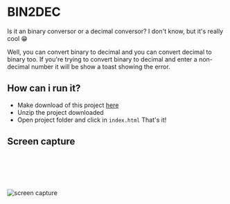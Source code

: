 # BIN2DEC
Is it an binary conversor or a decimal conversor? I don't know, but it's really cool 😁️

Well, you can convert binary to decimal and you can convert decimal to binary too. 
If you're trying to convert binary to decimal and enter a non-decimal number it will be show a toast showing the error.

## How can i run it?
- Make download of this project [here](https://github.com/saleszera/bin2dec/archive/refs/heads/main.zip)
- Unzip the project downloaded
- Open project folder and click in `index.html`
That's it!

## Screen capture
![screen capture](https://media.giphy.com/media/IoerjlvklmnUYFxpdo/giphy.gif)<svg width="284" height="94" viewBox="0 0 284 94" fill="none" xmlns="http://www.w3.org/2000/svg" xmlns:xlink="http://www.w3.org/1999/xlink">

